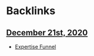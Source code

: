 
# Backlinks
## [December 21st, 2020](<December 21st, 2020.md>)
- [Expertise Funnel](<Expertise Funnel.md>)

